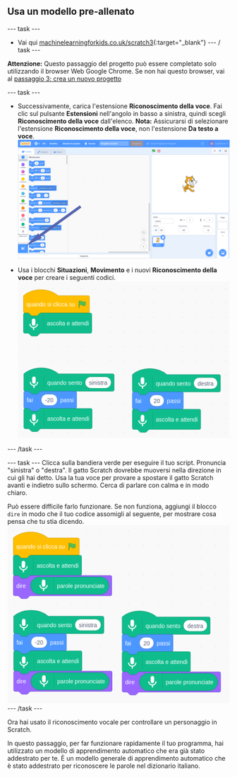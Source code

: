 ## Usa un modello pre-allenato

--- task ---
+ Vai qui [machinelearningforkids.co.uk/scratch3](https://machinelearningforkids.co.uk/scratch3/){:target="_blank"}
--- / task ---

**Attenzione:** Questo passaggio del progetto può essere completato solo utilizzando il browser Web Google Chrome. Se non hai questo browser, vai al [passaggio 3: crea un nuovo progetto](https://projects.raspberrypi.org/en/projects/alien-language/3)

--- task ---
+ Successivamente, carica l'estensione **Riconoscimento della voce**. Fai clic sul pulsante **Estensioni** nell'angolo in basso a sinistra, quindi scegli **Riconoscimento della voce** dall'elenco. **Nota:** Assicurarsi di selezionare l'estensione **Riconoscimento della voce**, non l'estensione **Da testo a voce**. ![Freccia che punta al pulsante delle estensioni](images/extensions-annotated.png)

+ Usa i blocchi **Situazioni**, **Movimento** e i nuovi **Riconoscimento della voce** per creare i seguenti codici. ![Nuovi script da aggiungere](images/S-to-T-blocks.png)

--- /task ---

--- task --- Clicca sulla bandiera verde per eseguire il tuo script. Pronuncia "sinistra" o "destra". Il gatto Scratch dovrebbe muoversi nella direzione in cui gli hai detto. Usa la tua voce per provare a spostare il gatto Scratch avanti e indietro sullo schermo. Cerca di parlare con calma e in modo chiaro.

Può essere difficile farlo funzionare. Se non funziona, aggiungi il blocco `dire` in modo che il tuo codice assomigli al seguente, per mostrare cosa pensa che tu stia dicendo. ![New scripts to see what the computer thinks you are saying](images/S-to-T-blocks-test.png) --- /task ---

Ora hai usato il riconoscimento vocale per controllare un personaggio in Scratch.

In questo passaggio, per far funzionare rapidamente il tuo programma, hai utilizzato un modello di apprendimento automatico che era già stato addestrato per te. È un modello generale di apprendimento automatico che è stato addestrato per riconoscere le parole nel dizionario italiano. 
